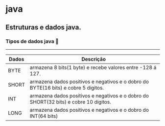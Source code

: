 # java

## Estruturas e dados java.

### Tipos de dados java 🚩

---

Dados  | Descrição
--------- | ------
BYTE | armazena 8 bits(1 byte) e recebe valores entre -128 á 127.
SHORT | armazena dados positivos e negativos e o dobro do BYTE(16 bits) e cobre 5 digitos.
INT | armazena dados positivos e negativos e o dobro do SHORT(32 bits) e cobre 10 digitos.
LONG | armazena dados positivos e negativos e o dobro do INT(64 bits)

